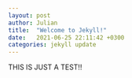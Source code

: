 ```yaml
---
layout: post
author: Julian
title:  "Welcome to Jekyll!"
date:   2021-06-25 22:11:42 +0300
categories: jekyll update
---
```

THIS IS JUST A TEST!!